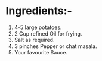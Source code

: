 # Ingredients:-
1. 4-5 large potatoes.
2. 2 Cup refined Oil for frying.
3. Salt as required.
4. 3 pinches Pepper or chat masala.
5. Your favourite Sauce.
